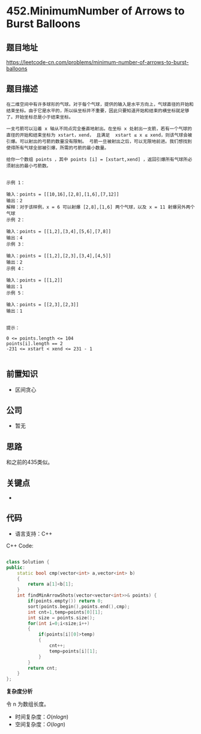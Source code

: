 # 452.MinimumNumber of Arrows to Burst Balloons

## 题目地址

https://leetcode-cn.com/problems/minimum-number-of-arrows-to-burst-balloons

## 题目描述

```
在二维空间中有许多球形的气球。对于每个气球，提供的输入是水平方向上，气球直径的开始和结束坐标。由于它是水平的，所以纵坐标并不重要，因此只要知道开始和结束的横坐标就足够了。开始坐标总是小于结束坐标。

一支弓箭可以沿着 x 轴从不同点完全垂直地射出。在坐标 x 处射出一支箭，若有一个气球的直径的开始和结束坐标为 xstart，xend， 且满足  xstart ≤ x ≤ xend，则该气球会被引爆。可以射出的弓箭的数量没有限制。 弓箭一旦被射出之后，可以无限地前进。我们想找到使得所有气球全部被引爆，所需的弓箭的最小数量。

给你一个数组 points ，其中 points [i] = [xstart,xend] ，返回引爆所有气球所必须射出的最小弓箭数。

 
示例 1：

输入：points = [[10,16],[2,8],[1,6],[7,12]]
输出：2
解释：对于该样例，x = 6 可以射爆 [2,8],[1,6] 两个气球，以及 x = 11 射爆另外两个气球
示例 2：

输入：points = [[1,2],[3,4],[5,6],[7,8]]
输出：4
示例 3：

输入：points = [[1,2],[2,3],[3,4],[4,5]]
输出：2
示例 4：

输入：points = [[1,2]]
输出：1
示例 5：

输入：points = [[2,3],[2,3]]
输出：1
 

提示：

0 <= points.length <= 104
points[i].length == 2
-231 <= xstart < xend <= 231 - 1


```

## 前置知识

- 区间贪心

## 公司

- 暂无

## 思路
和之前的435类似。
## 关键点

-  

## 代码

- 语言支持：C++

C++ Code:

```C++

class Solution {
public:
    static bool cmp(vector<int> a,vector<int> b)
    {
        return a[1]<b[1];
    }
    int findMinArrowShots(vector<vector<int>>& points) {
        if(points.empty()) return 0;
        sort(points.begin(),points.end(),cmp);
        int cnt=1,temp=points[0][1];
        int size = points.size();
        for(int i=0;i<size;i++)
        {
            if(points[i][0]>temp)
            {
                cnt++;
                temp=points[i][1];
            }
        }
        return cnt;
    }
};

```


**复杂度分析**

令 n 为数组长度。

- 时间复杂度：$O(nlogn)$
- 空间复杂度：$O(logn)$